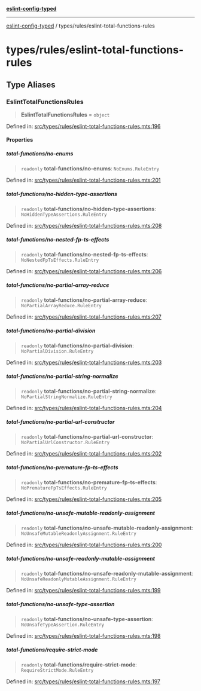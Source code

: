 [**eslint-config-typed**](../../README.md)

---

[eslint-config-typed](../../README.md) / types/rules/eslint-total-functions-rules

# types/rules/eslint-total-functions-rules

## Type Aliases

### EslintTotalFunctionsRules

> **EslintTotalFunctionsRules** = `object`

Defined in: [src/types/rules/eslint-total-functions-rules.mts:196](https://github.com/noshiro-pf/eslint-config-typed/blob/main/src/types/rules/eslint-total-functions-rules.mts#L196)

#### Properties

##### total-functions/no-enums

> `readonly` **total-functions/no-enums**: `NoEnums.RuleEntry`

Defined in: [src/types/rules/eslint-total-functions-rules.mts:201](https://github.com/noshiro-pf/eslint-config-typed/blob/main/src/types/rules/eslint-total-functions-rules.mts#L201)

##### total-functions/no-hidden-type-assertions

> `readonly` **total-functions/no-hidden-type-assertions**: `NoHiddenTypeAssertions.RuleEntry`

Defined in: [src/types/rules/eslint-total-functions-rules.mts:208](https://github.com/noshiro-pf/eslint-config-typed/blob/main/src/types/rules/eslint-total-functions-rules.mts#L208)

##### total-functions/no-nested-fp-ts-effects

> `readonly` **total-functions/no-nested-fp-ts-effects**: `NoNestedFpTsEffects.RuleEntry`

Defined in: [src/types/rules/eslint-total-functions-rules.mts:206](https://github.com/noshiro-pf/eslint-config-typed/blob/main/src/types/rules/eslint-total-functions-rules.mts#L206)

##### total-functions/no-partial-array-reduce

> `readonly` **total-functions/no-partial-array-reduce**: `NoPartialArrayReduce.RuleEntry`

Defined in: [src/types/rules/eslint-total-functions-rules.mts:207](https://github.com/noshiro-pf/eslint-config-typed/blob/main/src/types/rules/eslint-total-functions-rules.mts#L207)

##### total-functions/no-partial-division

> `readonly` **total-functions/no-partial-division**: `NoPartialDivision.RuleEntry`

Defined in: [src/types/rules/eslint-total-functions-rules.mts:203](https://github.com/noshiro-pf/eslint-config-typed/blob/main/src/types/rules/eslint-total-functions-rules.mts#L203)

##### total-functions/no-partial-string-normalize

> `readonly` **total-functions/no-partial-string-normalize**: `NoPartialStringNormalize.RuleEntry`

Defined in: [src/types/rules/eslint-total-functions-rules.mts:204](https://github.com/noshiro-pf/eslint-config-typed/blob/main/src/types/rules/eslint-total-functions-rules.mts#L204)

##### total-functions/no-partial-url-constructor

> `readonly` **total-functions/no-partial-url-constructor**: `NoPartialUrlConstructor.RuleEntry`

Defined in: [src/types/rules/eslint-total-functions-rules.mts:202](https://github.com/noshiro-pf/eslint-config-typed/blob/main/src/types/rules/eslint-total-functions-rules.mts#L202)

##### total-functions/no-premature-fp-ts-effects

> `readonly` **total-functions/no-premature-fp-ts-effects**: `NoPrematureFpTsEffects.RuleEntry`

Defined in: [src/types/rules/eslint-total-functions-rules.mts:205](https://github.com/noshiro-pf/eslint-config-typed/blob/main/src/types/rules/eslint-total-functions-rules.mts#L205)

##### total-functions/no-unsafe-mutable-readonly-assignment

> `readonly` **total-functions/no-unsafe-mutable-readonly-assignment**: `NoUnsafeMutableReadonlyAssignment.RuleEntry`

Defined in: [src/types/rules/eslint-total-functions-rules.mts:200](https://github.com/noshiro-pf/eslint-config-typed/blob/main/src/types/rules/eslint-total-functions-rules.mts#L200)

##### total-functions/no-unsafe-readonly-mutable-assignment

> `readonly` **total-functions/no-unsafe-readonly-mutable-assignment**: `NoUnsafeReadonlyMutableAssignment.RuleEntry`

Defined in: [src/types/rules/eslint-total-functions-rules.mts:199](https://github.com/noshiro-pf/eslint-config-typed/blob/main/src/types/rules/eslint-total-functions-rules.mts#L199)

##### total-functions/no-unsafe-type-assertion

> `readonly` **total-functions/no-unsafe-type-assertion**: `NoUnsafeTypeAssertion.RuleEntry`

Defined in: [src/types/rules/eslint-total-functions-rules.mts:198](https://github.com/noshiro-pf/eslint-config-typed/blob/main/src/types/rules/eslint-total-functions-rules.mts#L198)

##### total-functions/require-strict-mode

> `readonly` **total-functions/require-strict-mode**: `RequireStrictMode.RuleEntry`

Defined in: [src/types/rules/eslint-total-functions-rules.mts:197](https://github.com/noshiro-pf/eslint-config-typed/blob/main/src/types/rules/eslint-total-functions-rules.mts#L197)

